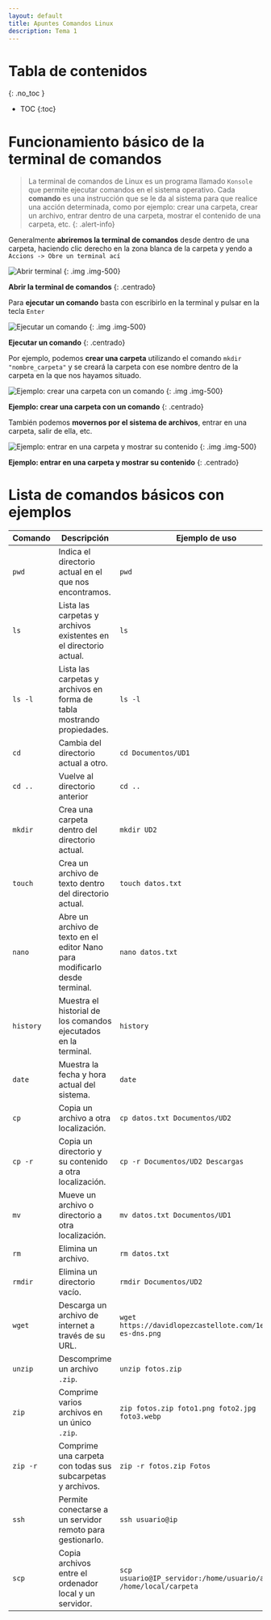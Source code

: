 ```yaml
---
layout: default
title: Apuntes Comandos Linux
description: Tema 1
---
```


# Tabla de contenidos
{: .no_toc }

* TOC
{:toc}

# Funcionamiento básico de la terminal de comandos

> La terminal de comandos de Linux es un programa llamado `Konsole` que permite ejecutar comandos en el sistema operativo. Cada **comando** es una instrucción que se le da al sistema para que realice una acción determinada, como por ejemplo: crear una carpeta, crear un archivo, entrar dentro de una carpeta, mostrar el contenido de una carpeta, etc.
{: .alert-info}

Generalmente **abriremos la terminal de comandos** desde dentro de una carpeta, haciendo clic derecho en la zona blanca de la carpeta y yendo a `Accions -> Obre un terminal ací`

![Abrir terminal](./capturas/comandos_bash_1.png)
{: .img .img-500}

**Abrir la terminal de comandos**
{: .centrado}

Para **ejecutar un comando** basta con escribirlo en la terminal y pulsar en la tecla `Enter`

![Ejecutar un comando](./capturas/comandos_bash_2.png)
{: .img .img-500}

**Ejecutar un comando**
{: .centrado}

Por ejemplo, podemos **crear una carpeta** utilizando el comando `mkdir "nombre_carpeta"` y se creará la carpeta con ese nombre dentro de la carpeta en la que nos hayamos situado.

![Ejemplo: crear una carpeta con un comando](./capturas/comandos_bash_3.png)
{: .img .img-500}

**Ejemplo: crear una carpeta con un comando**
{: .centrado}

También podemos **movernos por el sistema de archivos**, entrar en una carpeta, salir de ella, etc. 

![Ejemplo: entrar en una carpeta y mostrar su contenido](./capturas/comandos_bash_4.png)
{: .img .img-500}

**Ejemplo: entrar en una carpeta y mostrar su contenido**
{: .centrado}

# Lista de comandos básicos con ejemplos

| **Comando** | **Descripción** | **Ejemplo de uso** |
|-------------|-----------------|--------------------|
| `pwd` | Indica el directorio actual en el que nos encontramos. | `pwd` |
| `ls` | Lista las carpetas y archivos existentes en el directorio actual. | `ls` |
| `ls -l` | Lista las carpetas y archivos en forma de tabla mostrando propiedades. | `ls -l` |
| `cd` | Cambia del directorio actual a otro. | `cd Documentos/UD1` |
| `cd ..` | Vuelve al directorio anterior | `cd ..` |
| `mkdir` | Crea una carpeta dentro del directorio actual. | `mkdir UD2` |
| `touch` | Crea un archivo de texto dentro del directorio actual. | `touch datos.txt` |
| `nano` | Abre un archivo de texto en el editor Nano para modificarlo desde terminal. | `nano datos.txt` |
| `history` | Muestra el historial de los comandos ejecutados en la terminal. | `history` |
| `date` | Muestra la fecha y hora actual del sistema. | `date` |
| `cp` | Copia un archivo a otra localización. | `cp datos.txt Documentos/UD2` |
| `cp -r` | Copia un directorio y su contenido a otra localización. | `cp -r Documentos/UD2 Descargas` |
| `mv` | Mueve un archivo o directorio a otra localización. | `mv datos.txt Documentos/UD1` |
| `rm` | Elimina un archivo. | `rm datos.txt` |
| `rmdir` | Elimina un directorio vacío. | `rmdir Documentos/UD2` |
| `wget` | Descarga un archivo de internet a través de su URL. | `wget https://davidlopezcastellote.com/1eso/que-es-dns.png` |
| `unzip` | Descomprime un archivo `.zip`. | `unzip fotos.zip` |
| `zip` | Comprime varios archivos en un único `.zip`. | `zip fotos.zip foto1.png foto2.jpg foto3.webp` |
| `zip -r` | Comprime una carpeta con todas sus subcarpetas y archivos. | `zip -r fotos.zip Fotos` |
| `ssh` | Permite conectarse a un servidor remoto para gestionarlo. | `ssh usuario@ip` |
| `scp` | Copia archivos entre el ordenador local y un servidor. | `scp usuario@IP_servidor:/home/usuario/archivo /home/local/carpeta` |
